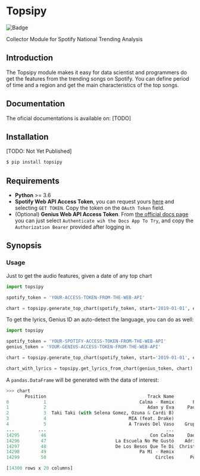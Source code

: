 # Topsipy

![Badge](https://github.com/Manolomon/topsipy/workflows/Topsipy/badge.svg)

Collector Module for Spotify National Trending Analysis

## Introduction

The Topsipy module makes it easy for data scientist and programmers do get the features from the trending songs on Spotify. You can define period of time and a region and get the main characteristics of the top songs.

## Documentation

The oficial documentations is available on: [TODO]

## Installation

[TODO: Not Yet Published]

```bash
$ pip install topsipy
```

## Requirements

- **Python** >= 3.6
- **Spotify Web API Access Token**, you can request yours [here](https://developer.spotify.com/console/get-audio-features-track/) and selecting `GET TOKEN`. Copy the token on the `OAuth Token` field.
- (Optional) **Genius Web API Access Token**. From [the official docs page](https://docs.genius.com/#/search-h2) you can just select `Authenticate wih the Docs App To Try`, and copy the `Authorization Bearer` provided after logging in.

## Synopsis

### Usage

Just to get the audio features, given a date of any top chart

```python
import topsipy

spotify_token = 'YOUR-ACCESS-TOKEN-FROM-THE-WEB-API'

chart = topsipy.generate_top_chart(spotify_token, start='2019-01-01', end='2019-10-13', region='mx')

```

To get the lyrics, Genius ID an auto-detect the language, you can do as well:

```python
import topsipy

spotify_token = 'YOUR-SPOTIFY-ACCESS-TOKEN-FROM-THE-WEB-API'
genius_token = 'YOUR-GENIUS-ACCESS-TOKEN-FROM-THE-WEB-API'

chart = topsipy.generate_top_chart(spotify_token, start='2019-01-01', end='2019-10-13', region='mx')

chart_with_lyrics = topsipy.get_lyrics_from_chart(genius_token, chart)
```

A `pandas.DataFrame` will be generated with the data of interest:

```python
>>> chart
       Position                                      Track Name           Artist  Streams  ... speechiness    tempo time_signature  valence
0             1                                   Calma - Remix       Pedro Capó   737894  ...      0.0524  126.899              4    0.761
1             2                                      Adan y Eva     Paulo Londra   415066  ...      0.3360  171.993              4    0.720
2             3  Taki Taki (with Selena Gomez, Ozuna & Cardi B)         DJ Snake   409061  ...      0.2290   95.948              4    0.591
3             4                               MIA (feat. Drake)        Bad Bunny   377855  ...      0.0621   97.062              4    0.158
4             5                               A Través Del Vaso    Grupo Arranke   346975  ...      0.0297  143.851              3    0.920
...         ...                                             ...              ...      ...  ...         ...      ...            ...      ...
14295        46                                       Con Calma     Daddy Yankee   141397  ...      0.0593   93.989              4    0.656
14296        47                          La Escuela No Me Gustó    Adriel Favela   139350  ...      0.0371  112.548              4    0.844
14297        48                          De Los Besos Que Te Di  Christian Nodal   139294  ...      0.0422  195.593              4    0.709
14298        49                                   Pa Mí - Remix            Dalex   137812  ...      0.2200  170.018              4    0.727
14299        50                                         Circles      Post Malone   131109  ...      0.0395  120.042              4    0.5

[14300 rows x 20 columns]
```
